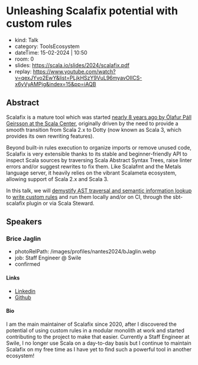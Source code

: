 # Unleashing Scalafix potential with custom rules

- kind: Talk
- category: ToolsEcosystem
- dateTime: 15-02-2024 | 10:50
- room: 0
- slides: https://scala.io/slides/2024/scalafix.pdf
- replay: https://www.youtube.com/watch?v=qexJYvo2EwY&list=PLjkHSzY9VuL96myavOIICS-x6yVyAMPjg&index=15&pp=iAQB

## Abstract

Scalafix is a mature tool which was started [nearly 8 years ago by Ólafur Páll Geirsson at the Scala Center](https://www.scala-lang.org/blog/2016/10/24/scalafix.html), originally driven by the need to provide a smooth transition from Scala 2.x to Dotty (now known as Scala 3, which provides its own rewriting features).

Beyond built-in rules execution to organize imports or remove unused code, Scalafix is very extensible thanks to its stable and beginner-friendly API to inspect Scala sources by traversing Scala Abstract Syntax Trees, raise linter errors and/or suggest rewrites to fix them. Like Scalafmt and the Metals language server, it heavily relies on the vibrant Scalameta ecosystem, allowing support of Scala 2.x and Scala 3.

In this talk, we will [demystify AST traversal and semantic information lookup](https://scalacenter.github.io/scalafix/docs/developers/tutorial.html) to [write custom rules](https://scalacenter.github.io/scalafix/docs/developers/local-rules.html) and run them locally and/or on CI, through the sbt-scalafix plugin or via Scala Steward.

## Speakers

### Brice Jaglin

- photoRelPath: /images/profiles/nantes2024/bJaglin.webp
- job: Staff Engineer @ Swile
- confirmed

#### Links

- [Linkedin](https://www.linkedin.com/in/bjaglin)
- [Github](https://github.com/bjaglin)

#### Bio

I am the main maintainer of Scalafix since 2020, after I discovered the potential of using custom rules in a modular monolith at work and started contributing to the project to make that easier. Currently a Staff Engineer at Swile, I no longer use Scala on a day-to-day basis but I continue to maintain Scalafix on my free time as I have yet to find such a powerful tool in another ecosystem!
